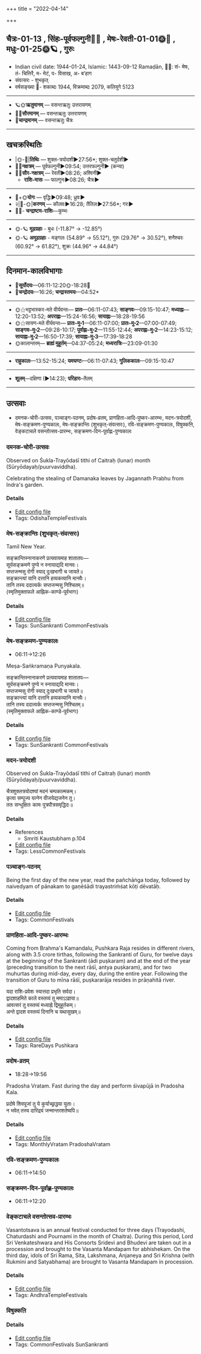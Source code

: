 +++
title = "2022-04-14"

+++
## चैत्रः-01-13  ,  सिंहः-पूर्वफल्गुनी🌛🌌  ,  मेषः-रेवती-01-01🌞🌌  ,  मधुः-01-25🌞🪐  ,  गुरुः
- Indian civil date: 1944-01-24, Islamic: 1443-09-12 Ramaḍān, 🌌🌞: सं- मेषः, तं- चित्तिरै, म- मेटं, प- विसाख, अ- ब’हाग
- संवत्सरः - शुभकृत्
- वर्षसङ्ख्या 🌛- शकाब्दः 1944, विक्रमाब्दः 2079, कलियुगे 5123
___________________
- 🪐🌞**ऋतुमानम्** — वसन्तऋतुः उत्तरायणम्
- 🌌🌞**सौरमानम्** — वसन्तऋतुः उत्तरायणम्
- 🌛**चान्द्रमानम्** — वसन्तऋतुः चैत्रः
___________________


## खचक्रस्थितिः
- |🌞-🌛|**तिथिः** — शुक्ल-त्रयोदशी►27:56*; शुक्ल-चतुर्दशी►  
- 🌌🌛**नक्षत्रम्** — पूर्वफल्गुनी►09:54; उत्तरफल्गुनी► (कन्या)  
- 🌌🌞**सौर-नक्षत्रम्** — रेवती►08:26; अश्विनी►  
  - **राशि-मासः** — फाल्गुनः►08:26; चैत्रः► 
___________________
- 🌛+🌞**योगः** — वृद्धिः►09:48; ध्रुवः►  
- २|🌛-🌞|**करणम्** — कौलवः►16:28; तैतिलः►27:56*; गरः►  
- 🌌🌛- **चन्द्राष्टम-राशिः**—कुम्भः  
___________________
- 🌞-🪐 **मूढग्रहाः** - बुधः (-11.87° → -12.85°)
- 🌞-🪐 **अमूढग्रहाः** - मङ्गलः (54.89° → 55.12°), गुरुः (29.76° → 30.52°), शनैश्चरः (60.92° → 61.82°), शुक्रः (44.96° → 44.84°)
___________________


## दिनमान-कालविभागाः
- 🌅**सूर्योदयः**—06:11-12:20🌞️-18:28🌇  
- 🌛**चन्द्रोदयः**—16:26; **चन्द्रास्तमयः**—04:52*  
___________________
- 🌞⚝भट्टभास्कर-मते वीर्यवन्तः— **प्रातः**—06:11-07:43; **साङ्गवः**—09:15-10:47; **मध्याह्नः**—12:20-13:52; **अपराह्णः**—15:24-16:56; **सायाह्नः**—18:28-19:56  
- 🌞⚝सायण-मते वीर्यवन्तः— **प्रातः-मु॰1**—06:11-07:00; **प्रातः-मु॰2**—07:00-07:49; **साङ्गवः-मु॰2**—09:28-10:17; **पूर्वाह्णः-मु॰2**—11:55-12:44; **अपराह्णः-मु॰2**—14:23-15:12; **सायाह्नः-मु॰2**—16:50-17:39; **सायाह्नः-मु॰3**—17:39-18:28  
- 🌞कालान्तरम्— **ब्राह्मं मुहूर्तम्**—04:37-05:24; **मध्यरात्रिः**—23:09-01:30  
___________________
- **राहुकालः**—13:52-15:24; **यमघण्टः**—06:11-07:43; **गुलिककालः**—09:15-10:47  
___________________
- **शूलम्**—दक्षिणा (►14:23); **परिहारः**–तैलम्  
___________________

## उत्सवाः
- दमनक-चोरी-उत्सवः, पञ्चाङ्ग-पठनम्, प्रदोष-व्रतम्, प्राणहिता-आदि-पुष्कर-आरम्भः, मदन-त्रयोदशी, मेष-सङ्क्रमण-पुण्यकालः, मेष-सङ्क्रान्तिः (शुभकृत्-संवत्सरः), रवि-सङ्क्रमण-पुण्यकालः, विषुक्कऩि, वेङ्कटाचले वसन्तोत्सव-प्रारम्भः, सङ्क्रमण-दिन-पूर्वाह्ण-पुण्यकालः
### दमनक-चोरी-उत्सवः

Observed on Śukla-Trayōdaśī tithi of Caitraḥ (lunar) month (Sūryōdayaḥ/puurvaviddha). 

Celebrating the stealing of Damanaka leaves by Jagannath Prabhu from Indra's garden.

#### Details
- [Edit config file](https://github.com/jyotisham/adyatithi/blob/master/temples/Odisha/lunar_month/tithi/01/13/damanaka-cOrI-utsavaH.toml)
- Tags: OdishaTempleFestivals


### मेष-सङ्क्रान्तिः (शुभकृत्-संवत्सरः)



Tamil New Year.

सङ्क्रान्तिस्नानाकरणे प्रत्यवायमाह शातातपः—  
सूर्यसङ्क्रमणे पुण्ये न स्नायाद्यदि मानवः।  
सप्तजन्मसु रोगी स्याद् दुःखभागी च जायते॥  
सङ्क्रान्त्यां यानि दत्तानि हव्यकव्यानि मानवैः।  
तानि तस्य ददात्यर्कः सप्तजन्मसु निश्चितम्॥  
(स्मृतिमुक्ताफले आह्निक-काण्डे-पूर्वभागः)



#### Details
- [Edit config file](https://github.com/jyotisham/adyatithi/blob/master/time_focus/sankrAnti/description_only/mESa-saGkrAntiH.toml)
- Tags: SunSankranti CommonFestivals


### मेष-सङ्क्रमण-पुण्यकालः
- 06:11→12:26



Meṣa-Saṅkramaṇa Punyakala.

सङ्क्रान्तिस्नानाकरणे प्रत्यवायमाह शातातपः—  
सूर्यसङ्क्रमणे पुण्ये न स्नायाद्यदि मानवः।  
सप्तजन्मसु रोगी स्याद् दुःखभागी च जायते॥  
सङ्क्रान्त्यां यानि दत्तानि हव्यकव्यानि मानवैः।  
तानि तस्य ददात्यर्कः सप्तजन्मसु निश्चितम्॥  
(स्मृतिमुक्ताफले आह्निक-काण्डे-पूर्वभागः)



#### Details
- [Edit config file](https://github.com/jyotisham/adyatithi/blob/master/time_focus/sankrAnti/description_only/mESa-saGkramaNa-puNyakAlaH.toml)
- Tags: SunSankranti CommonFestivals


### मदन-त्रयोदशी

Observed on Śukla-Trayōdaśī tithi of Caitraḥ (lunar) month (Sūryōdayaḥ/puurvaviddha). 

चैत्रशुक्लत्रयोदश्यां मदनं चम्पकात्मकम्।  
कृत्वा सम्पूज्य यत्नेन वीजयेद्यजनेन तु।  
ततः सन्धुक्षितः कामः पुत्रपौत्रसमृद्धिदः॥



#### Details
- References
  - Smriti Kaustubham p.104
- [Edit config file](https://github.com/jyotisham/adyatithi/blob/master/general/lunar_month/tithi/01/13/madana-trayOdazI.toml)
- Tags: LessCommonFestivals


### पञ्चाङ्ग-पठनम्



Being the first day of the new year, read the pañchāṅga today, followed by naivedyam of pānakam to gaṇēśādi trayastriṁśat kōṭi dēvatāḥ.

#### Details
- [Edit config file](https://github.com/jyotisham/adyatithi/blob/master/time_focus/misc/description_only/paJcAGga-paThanam.toml)
- Tags: CommonFestivals


### प्राणहिता-आदि-पुष्कर-आरम्भः



Coming from Brahma's Kamandalu, Pushkara Raja resides in different rivers, along with 3.5 crore tirthas, following the Sankranti of Guru, for twelve days at the beginning of the Sankranti (ādi puṣkaram) and at the end of the year (preceding transition to the next rāśī, antya puṣkaram), and for two muhurtas during mid-day, every day, during the entire year.
 Following the transition of Guru to mīna rāśī, puṣkararāja resides in prāṇahitā river.

यदा राशि-प्रवेशः स्यात्तदा प्रभृति सर्वदा।  
द्वादशाहमिते काले वस्तव्यं तु ममाऽऽज्ञया॥  
आवत्सरं तु वस्तव्यं मध्याह्ने द्विमुहूर्तकम्।  
अन्ते द्वादश वस्तव्यं दिनानि च यथासुखम्॥



#### Details
- [Edit config file](https://github.com/jyotisham/adyatithi/blob/master/time_focus/puShkara/description_only/prANahitA-Adi-puSkara-ArambhaH.toml)
- Tags: RareDays Pushkara


### प्रदोष-व्रतम्
- 18:28→19:56



Pradosha Vratam. Fast during the day and perform śivapūjā in Pradosha Kala.

प्रदोषे  शिवपूजां  तु  ये  कुर्याच्छ्रद्धया  युताः।  
न  भवेत्  तस्य  दारिद्र्यं  जन्मान्तरशतेष्वपि॥



#### Details
- [Edit config file](https://github.com/jyotisham/adyatithi/blob/master/time_focus/monthly/pradoSha/description_only/pradOSa-vratam.toml)
- Tags: MonthlyVratam PradoshaVratam


### रवि-सङ्क्रमण-पुण्यकालः
- 06:11→14:50
### सङ्क्रमण-दिन-पूर्वाह्ण-पुण्यकालः
- 06:11→12:20
### वेङ्कटाचले वसन्तोत्सव-प्रारम्भः



Vasantotsava is an annual festival conducted for three days (Trayodashi, Chaturdashi and Pournami in the month of Chaitra). During this period, Lord Sri Venkateshwara and His Consorts Sridevi and Bhudevi are taken out in a procession and brought to the Vasanta Mandapam for abhishekam. On the third day, idols of Sri Rama, Sita, Lakshmana, Anjaneya and Sri Krishna (with Rukmini and Satyabhama) are brought to Vasanta Mandapam in procession.

#### Details
- [Edit config file](https://github.com/jyotisham/adyatithi/blob/master/temples/venkaTAchala/relative_event/vEGkaTAcalE_vasantOtsava-samApanam/offset__-2/vEGkaTAcalE_vasantOtsava-ArambhaH.toml)
- Tags: AndhraTempleFestivals


### विषुक्कऩि





#### Details
- [Edit config file](https://github.com/jyotisham/adyatithi/blob/master/tamil/description_only/viSukkan2i.toml)
- Tags: CommonFestivals SunSankranti


